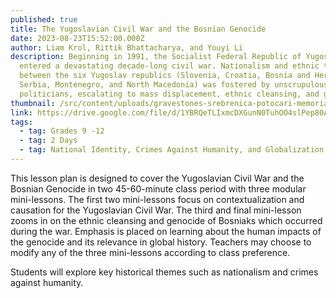```yaml
---
published: true
title: The Yugoslavian Civil War and the Bosnian Genocide
date: 2023-08-23T15:52:00.000Z
author: Liam Krol, Rittik Bhattacharya, and Youyi Li
description: Beginning in 1991, the Socialist Federal Republic of Yugoslavia
  entered a devastating decade-long civil war. Nationalism and ethnic tension
  between the six Yugoslav republics (Slovenia, Croatia, Bosnia and Herzegovina,
  Serbia, Montenegro, and North Macedonia) was fostered by unscrupulous
  politicians, escalating to mass displacement, ethnic cleansing, and genocide.
thumbnail: /src/content/uploads/gravestones-srebrenica-potocari-memorial-centre-bosnia-and-herzegovina-2003.webp
link: https://drive.google.com/file/d/1YBRQeTLIxmcDXGunN0TuhOO4slPep80A/view?usp=sharing
tags:
  - tag: Grades 9 -12
  - tag: 2 Days
  - tag: National Identity, Crimes Against Humanity, and Globalization
---
```

This lesson plan is designed to cover the Yugoslavian Civil War and the Bosnian Genocide in two 45-60-minute class period with three modular mini-lessons. The first two mini-lessons focus on contextualization and causation for the Yugoslavian Civil War. The third and final mini-lesson zooms in on the ethnic cleansing and genocide of Bosniaks which occurred during the war. Emphasis is placed on learning about the human impacts of the genocide and its relevance in global history. Teachers may choose to modify any of the three mini-lessons according to class preference.

Students will explore key historical themes such as nationalism and crimes against humanity.
